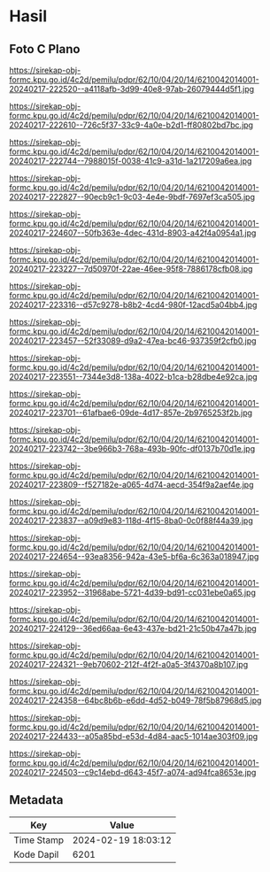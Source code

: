 # Hasil

## Foto C Plano

https://sirekap-obj-formc.kpu.go.id/4c2d/pemilu/pdpr/62/10/04/20/14/6210042014001-20240217-222520--a4118afb-3d99-40e8-97ab-26079444d5f1.jpg

https://sirekap-obj-formc.kpu.go.id/4c2d/pemilu/pdpr/62/10/04/20/14/6210042014001-20240217-222610--726c5f37-33c9-4a0e-b2d1-ff80802bd7bc.jpg

https://sirekap-obj-formc.kpu.go.id/4c2d/pemilu/pdpr/62/10/04/20/14/6210042014001-20240217-222744--7988015f-0038-41c9-a31d-1a217209a6ea.jpg

https://sirekap-obj-formc.kpu.go.id/4c2d/pemilu/pdpr/62/10/04/20/14/6210042014001-20240217-222827--90ecb9c1-9c03-4e4e-9bdf-7697ef3ca505.jpg

https://sirekap-obj-formc.kpu.go.id/4c2d/pemilu/pdpr/62/10/04/20/14/6210042014001-20240217-224607--50fb363e-4dec-431d-8903-a42f4a0954a1.jpg

https://sirekap-obj-formc.kpu.go.id/4c2d/pemilu/pdpr/62/10/04/20/14/6210042014001-20240217-223227--7d50970f-22ae-46ee-95f8-7886178cfb08.jpg

https://sirekap-obj-formc.kpu.go.id/4c2d/pemilu/pdpr/62/10/04/20/14/6210042014001-20240217-223316--d57c9278-b8b2-4cd4-980f-12acd5a04bb4.jpg

https://sirekap-obj-formc.kpu.go.id/4c2d/pemilu/pdpr/62/10/04/20/14/6210042014001-20240217-223457--52f33089-d9a2-47ea-bc46-937359f2cfb0.jpg

https://sirekap-obj-formc.kpu.go.id/4c2d/pemilu/pdpr/62/10/04/20/14/6210042014001-20240217-223551--7344e3d8-138a-4022-b1ca-b28dbe4e92ca.jpg

https://sirekap-obj-formc.kpu.go.id/4c2d/pemilu/pdpr/62/10/04/20/14/6210042014001-20240217-223701--61afbae6-09de-4d17-857e-2b9765253f2b.jpg

https://sirekap-obj-formc.kpu.go.id/4c2d/pemilu/pdpr/62/10/04/20/14/6210042014001-20240217-223742--3be966b3-768a-493b-90fc-df0137b70d1e.jpg

https://sirekap-obj-formc.kpu.go.id/4c2d/pemilu/pdpr/62/10/04/20/14/6210042014001-20240217-223809--f527182e-a065-4d74-aecd-354f9a2aef4e.jpg

https://sirekap-obj-formc.kpu.go.id/4c2d/pemilu/pdpr/62/10/04/20/14/6210042014001-20240217-223837--a09d9e83-118d-4f15-8ba0-0c0f88f44a39.jpg

https://sirekap-obj-formc.kpu.go.id/4c2d/pemilu/pdpr/62/10/04/20/14/6210042014001-20240217-224654--93ea8356-942a-43e5-bf6a-6c363a018947.jpg

https://sirekap-obj-formc.kpu.go.id/4c2d/pemilu/pdpr/62/10/04/20/14/6210042014001-20240217-223952--31968abe-5721-4d39-bd91-cc031ebe0a65.jpg

https://sirekap-obj-formc.kpu.go.id/4c2d/pemilu/pdpr/62/10/04/20/14/6210042014001-20240217-224129--36ed66aa-6e43-437e-bd21-21c50b47a47b.jpg

https://sirekap-obj-formc.kpu.go.id/4c2d/pemilu/pdpr/62/10/04/20/14/6210042014001-20240217-224321--9eb70602-212f-4f2f-a0a5-3f4370a8b107.jpg

https://sirekap-obj-formc.kpu.go.id/4c2d/pemilu/pdpr/62/10/04/20/14/6210042014001-20240217-224358--64bc8b6b-e6dd-4d52-b049-78f5b87968d5.jpg

https://sirekap-obj-formc.kpu.go.id/4c2d/pemilu/pdpr/62/10/04/20/14/6210042014001-20240217-224433--a05a85bd-e53d-4d84-aac5-1014ae303f09.jpg

https://sirekap-obj-formc.kpu.go.id/4c2d/pemilu/pdpr/62/10/04/20/14/6210042014001-20240217-224503--c9c14ebd-d643-45f7-a074-ad94fca8653e.jpg


## Metadata

| Key        | Value               |
| ---------- | ------------------- |
| Time Stamp | 2024-02-19 18:03:12 |
| Kode Dapil | 6201                |



